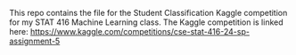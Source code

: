 This repo contains the file for the Student Classification Kaggle competition for my STAT 416 Machine Learning class.
The Kaggle competition is linked here: https://www.kaggle.com/competitions/cse-stat-416-24-sp-assignment-5
